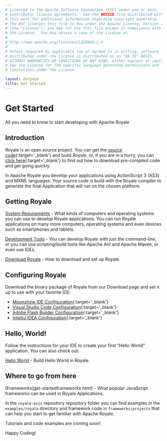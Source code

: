 ```yaml
---
# Licensed to the Apache Software Foundation (ASF) under one or more
# contributor license agreements.  See the NOTICE file distributed with
# this work for additional information regarding copyright ownership.
# The ASF licenses this file to You under the Apache License, Version 2.0
# (the "License"); you may not use this file except in compliance with
# the License.  You may obtain a copy of the License at
# 
# http://www.apache.org/licenses/LICENSE-2.0
# 
# Unless required by applicable law or agreed to in writing, software
# distributed under the License is distributed on an "AS IS" BASIS,
# WITHOUT WARRANTIES OR CONDITIONS OF ANY KIND, either express or implied.
# See the License for the specific language governing permissions and
# limitations under the License.

layout: docpage
title: Get Started
---
```


# Get Started

All you need to know to start developing with Apache Royale

## Introduction

Royale is an open source project. You can get the [source code](http://royale.apache.org/source-code/){:target='_blank'} and build Royale, or, if you are in a hurry, you can [click here](https://royale.codeoscopic.com/download/){:target='_blank'} to find out how to download pre-compiled code and get going quickly.

In Apache Royale you develop your applications using ActionScript 3 (AS3) and MXML languages. Your source code is build with the Royale compiler to generate the final Application that will run on the chosen platform.


## Getting Royale

[System Requirements](get-started/system-requirements.html) - What kinds of computers and operating systems you can use to develop Royale applications. You can run Royale applications on many more computers, operating systems and even devices such as smartphones and tablets.

[Development Tools](get-started/development-tools.html) - You can develop Royale with just the command-line, or you can use scripting/build tools like Apache Ant and Apache Maven, or even use IDEs.

[Download Royale](get-started/download-royale.html) - How to download and set up Royale.


## Configuring Royale

Download the binary package of Royale from our Download page and set it up to use with your favorite IDE:

+ [Moonshine IDE Configuration](https://github.com/apache/royale-asjs/wiki/Moonshine-IDE){:target='_blank'}
+ [Visual Studio Code Configuration](https://github.com/apache/royale-asjs/wiki/Visual-Studio-Code){:target='_blank'}
+ [Adobe Flash Builder Configuration](https://github.com/apache/royale-asjs/wiki/Flash-Builder-4.7){:target='_blank'}
+ [IntelliJ IDEA Configuration](https://github.com/apache/royale-asjs/wiki/IntelliJ-IDEA){:target='_blank'}


## Hello, World!

Follow the instructions for your IDE to create your first “Hello World” application. You can also check out:

[Hello World](get-started/hello-world.html) - Build Hello World in Royale.


## Where to go from here

[Frameworks]get-startedframeworks.html) - What popular JavaScript frameworks can be used in Royale Applications.

In the `royale-asjs` repository repository folder you can find examples in the `examples/royale` directory and framework code in `frameworks/projects` that can help you start to get familiar with Apache Royale.

Tutorials and code examples are coming soon!

Happy Coding!
